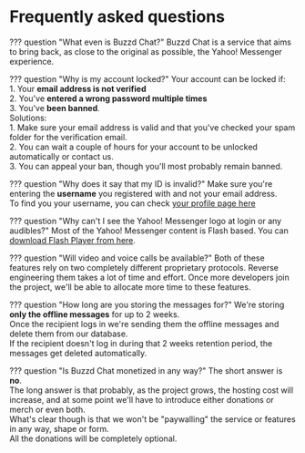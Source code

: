 # Frequently asked questions

??? question "What even is Buzzd Chat?"
    Buzzd Chat is a service that aims to bring back, as close to the original as possible, the Yahoo! Messenger experience.

??? question "Why is my account locked?"
    Your account can be locked if:  
    1. Your **email address is not verified**  
    2. You've **entered a wrong password multiple times**  
    3. You've **been banned**.  
    Solutions:  
    1. Make sure your email address is valid and that you've checked your spam folder for the verification email.  
    2. You can wait a couple of hours for your account to be unlocked automatically or contact us.  
    3. You can appeal your ban, though you'll most probably remain banned.

??? question "Why does it say that my ID is invalid?"
    Make sure you're entering the **username** you registered with and not your email address.  
    To find you your username, you can check [your profile page here](https://buzzd.chat/profile)

??? question "Why can't I see the Yahoo! Messenger logo at login or any audibles?"
    Most of the Yahoo! Messenger content is Flash based.
    You can [download Flash Player from here](./downloads/flash-player.md).

??? question "Will video and voice calls be available?"
    Both of these features rely on two completely different proprietary protocols.
    Reverse engineering them takes a lot of time and effort.
    Once more developers join the project, we'll be able to allocate more time to these features.

??? question "How long are you storing the messages for?"
    We're storing **only the offline messages** for up to 2 weeks.  
    Once the recipient logs in we're sending them the offline messages and delete them from our database.  
    If the recipient doesn't log in during that 2 weeks retention period, the messages get deleted automatically.
    
??? question "Is Buzzd Chat monetized in any way?"
    The short answer is **no**.  
    The long answer is that probably, as the project grows, the hosting cost will increase, and at some point we'll have to introduce either donations or merch or even both.  
    What's clear though is that we won't be "paywalling" the service or features in any way, shape or form.  
    All the donations will be completely optional.
    